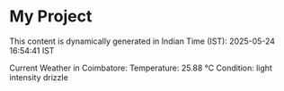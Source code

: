 # My Project

This content is dynamically generated in Indian Time (IST): 2025-05-24 16:54:41 IST


Current Weather in Coimbatore:
Temperature: 25.88 °C
Condition: light intensity drizzle
